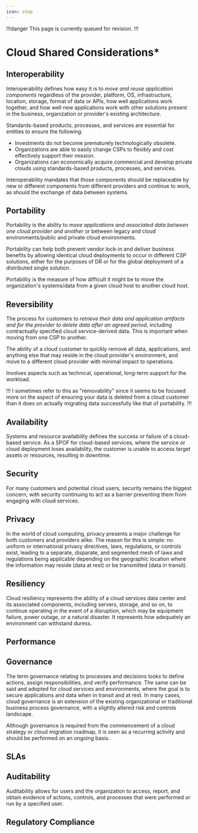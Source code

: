 ```yaml
---
icon: stop
---
```


!!!danger
This page is currently queued for revision.
!!!

# Cloud Shared Considerations*

## Interoperability

Interoperability defines how easy it is to *move and reuse application components* regardless of the provider, platform, OS, infrastructure, location, storage, format of data or APIs, how well applications work together, and how well new applications work with other solutions present in the business, organization or provider's existing architecture.

Standards-based products, processes, and services are essential for entities to ensure the following:

- Investments do not become prematurely technologically obsolete.
- Organizations are able to easily change CSPs to flexibly and cost effectively support their mission.
- Organizations can economically acquire commercial and develop private clouds using standards-based products, processes, and services.

Interoperability mandates that those components should be replaceable by new or different components from different providers and continue to work, as should the exchange of data between systems.

## Portability

Portability is the ability to *move applications and associated data between one cloud provider and another* or between legacy and cloud environments/public and private cloud environments.

Portability can help both prevent vendor lock-in and deliver business benefits by allowing identical cloud deployments to occur in different CSP solutions, either for the purposes of DR or for the global deployment of a distributed single solution.

Portability is the measure of how difficult it might be to move the organization's systems/data from a given cloud host to another cloud host.

## Reversibility

The process for customers to *retrieve their data and application artifacts and for the provider to delete data after an agreed period*, including contractually specified cloud service-derived data. This is important when moving from one CSP to another.

The ability of a cloud customer to quickly remove all data, applications, and anything else that may reside in the cloud provider's environment, and move to a different cloud provider with minimal impact to operations.

Involves aspects such as technical, operational, long-term support for the workload.

!!!
I sometimes refer to this as "removability" since it seems to be focused more on the aspect of ensuring your data is deleted from a cloud customer than it does on actually migrating data successfully like that of portability.
!!!

## Availability

Systems and resource availability defines the success or failure of a cloud-based service. As a SPOF for cloud-based services, where the service or cloud deployment loses availability, the customer is unable to access target assets or resources, resulting in downtime.

## Security

For many customers and potential cloud users, security remains the biggest concern, with security continuing to act as a barrier preventing them from engaging with cloud services.

## Privacy

In the world of cloud computing, privacy presents a major challenge for both customers and providers alike. The reason for this is simple: no uniform or international privacy directives, laws, regulations, or controls exist, leading to a separate, disparate, and segmented mesh of laws and regulations being applicable depending on the geographic location where the information may reside (data at rest) or be transmitted (data in transit).

## Resiliency

Cloud resiliency represents the ability of a cloud services data center and its associated components, including servers, storage, and so on, to continue operating in the event of a disruption, which may be equipment failure, power outage, or a natural disaster. It represents how adequately an environment can withstand duress.

## Performance

## Governance

The term governance relating to processes and decisions looks to define actions, assign responsibilities, and verify performance. The same can be said and adopted for cloud services and environments, where the goal is to secure applications and data when in transit and at rest. In many cases, cloud governance is an extension of the existing organizational or traditional business process governance, with a slightly altered risk and controls landscape.

Although governance is required from the commencement of a cloud strategy or cloud migration roadmap, it is seen as a recurring activity and should be performed on an ongoing basis.

## SLAs

## Auditability

Auditability allows for users and the organization to access, report, and obtain evidence of actions, controls, and processes that were performed or run by a specified user.

## Regulatory Compliance
